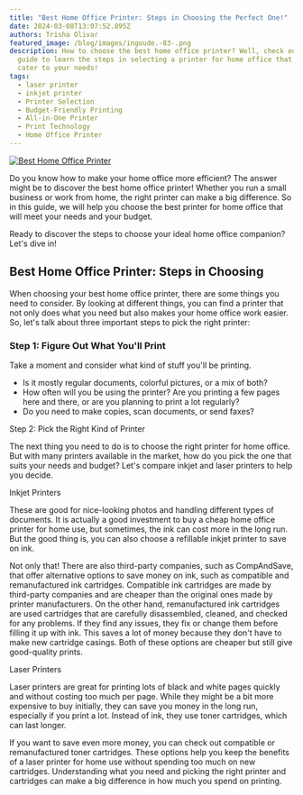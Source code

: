 ```yaml
---
title: "Best Home Office Printer: Steps in Choosing the Perfect One!"
date: 2024-03-08T13:07:52.895Z
authors: Trisha Olivar
featured_image: /blog/images/ingoude.-83-.png
description: How to choose the best home office printer? Well, check out this
  guide to learn the steps in selecting a printer for home office that will
  cater to your needs!
tags:
  - laser printer
  - inkjet printer
  - Printer Selection
  - Budget-Friendly Printing
  - All-in-One Printer
  - Print Technology
  - Home Office Printer
---
```

[![Best Home Office Printer](/blog/images/ingoude.-83-.png "Best Home Office Printer")](/blog/images/ingoude.-83-.png)

Do you know how to make your home office more efficient? The answer might be to discover the best home office printer! Whether you run a small business or work from home, the right printer can make a big difference. So in this guide, we will help you choose the best printer for home office that will meet your needs and your budget. 

Ready to discover the steps to choose your ideal home office companion? Let's dive in! 

## Best Home Office Printer: Steps in Choosing

When choosing your best home office printer, there are some things you need to consider. By looking at different things, you can find a printer that not only does what you need but also makes your home office work easier. So, let's talk about three important steps to pick the right printer:

### Step 1: Figure Out What You'll Print

Take a moment and consider what kind of stuff you'll be printing. 

* Is it mostly regular documents, colorful pictures, or a mix of both?
* How often will you be using the printer? Are you printing a few pages here and there, or are you planning to print a lot regularly?
* Do you need to make copies, scan documents, or send faxes?

Step 2: Pick the Right Kind of Printer

The next thing you need to do is to choose the right printer for home office. But with many printers available in the market, how do you pick the one that suits your needs and budget? Let's compare inkjet and laser printers to help you decide.

Inkjet Printers

These are good for nice-looking photos and handling different types of documents. It is actually a good investment to buy a cheap home office printer for home use, but sometimes, the ink can cost more in the long run. But the good thing is, you can also choose a refillable inkjet printer to save on ink.



Not only that! There are also third-party companies, such as CompAndSave, that offer alternative options to save money on ink, such as compatible and remanufactured ink cartridges. Compatible ink cartridges are made by third-party companies and are cheaper than the original ones made by printer manufacturers. On the other hand, remanufactured ink cartridges are used cartridges that are carefully disassembled, cleaned, and checked for any problems. If they find any issues, they fix or change them before filling it up with ink. This saves a lot of money because they don't have to make new cartridge casings. Both of these options are cheaper but still give good-quality prints.

Laser Printers

Laser printers are great for printing lots of black and white pages quickly and without costing too much per page. While they might be a bit more expensive to buy initially, they can save you money in the long run, especially if you print a lot. Instead of ink, they use toner cartridges, which can last longer.



If you want to save even more money, you can check out compatible or remanufactured toner cartridges. These options help you keep the benefits of a laser printer for home use without spending too much on new cartridges. Understanding what you need and picking the right printer and cartridges can make a big difference in how much you spend on printing.
